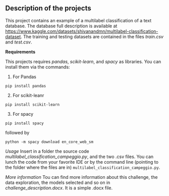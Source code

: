 ## Description of the projects
This project contains an example of a multilabel classification of a text database. The database full description is available at https://www.kaggle.com/datasets/shivanandmn/multilabel-classification-dataset. The training and testing datasets are contained in the files 
*train.csv* and *test.csv*.

**Requirements**

This projects requires *pandas*, *scikit-learn*, and *spacy* as libraries. You can install them via the commands:

1. For Pandas

`pip install pandas`

2. For scikit-leanr

`pip install scikit-learn`

3. For spacy

`pip install spacy`

followed by

`python -m spacy download en_core_web_sm`

*Usage*
Insert in a folder the source code *multilabel_classification_campeggio.py*, and the two .csv files. You can lunch the code from your favorite IDE or by the command line (pointing to the folder where the files are in)
`multilabel_classification_campeggio.py`.

*More information*
Tou can find more information about this challenge, the data exploration, the models selected and so on in *challenge_description.docx*. It is a simple .docx file.
